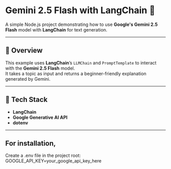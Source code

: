 # Gemini 2.5 Flash with LangChain 🚀

A simple Node.js project demonstrating how to use **Google's Gemini 2.5 Flash** model with **LangChain** for text generation.

---

## 📘 Overview

This example uses **LangChain**’s `LLMChain` and `PromptTemplate` to interact with the **Gemini 2.5 Flash** model.  
It takes a topic as input and returns a beginner-friendly explanation generated by Gemini.

---

## 🧠 Tech Stack

- **LangChain**
- **Google Generative AI API**
- **dotenv**

---
## For installation, 
Create a .env file in the project root:
GOOGLE_API_KEY=your_google_api_key_here
